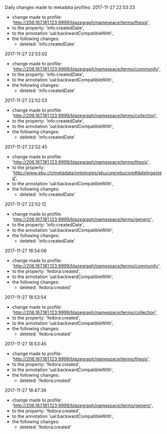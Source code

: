Daily changes made to metadata profiles:
2017-11-27 22:53:33
  - change made to profile: 'http://206.167.181.123:9999/blazegraph/namespace/terms/thesis',
  - to the property: 'info:createdDate',
  - to the annotation 'ual:backwardCompatibleWith',
  - the following changes:
    - deleted: 'info:createdDate'

				
2017-11-27 22:53:02
  - change made to profile: 'http://206.167.181.123:9999/blazegraph/namespace/terms/community',
  - to the property: 'info:createdDate',
  - to the annotation 'ual:backwardCompatibleWith',
  - the following changes:
    - deleted: 'info:createdDate'

				
2017-11-27 22:52:53
  - change made to profile: 'http://206.167.181.123:9999/blazegraph/namespace/terms/collection',
  - to the property: 'info:createdDate',
  - to the annotation 'ual:backwardCompatibleWith',
  - the following changes:
    - deleted: 'info:createdDate'

				
2017-11-27 22:52:45
  - change made to profile: 'http://206.167.181.123:9999/blazegraph/namespace/terms/thesis',
  - to the property: 'http://www.ebu.ch/metadata/ontologies/ebucore/ebucore#dateIngested',
  - to the annotation 'ual:backwardCompatibleWith',
  - the following changes:
    - deleted: 'info:createdDate'

				
2017-11-27 22:52:12
  - change made to profile: 'http://206.167.181.123:9999/blazegraph/namespace/terms/generic',
  - to the property: 'info:createdDate',
  - to the annotation 'ual:backwardCompatibleWith',
  - the following changes:
    - deleted: 'info:createdDate'

				
2017-11-27 18:54:06
  - change made to profile: 'http://206.167.181.123:9999/blazegraph/namespace/terms/community',
  - to the property: 'fedora:created',
  - to the annotation 'ual:backwardCompatibleWith',
  - the following changes:
    - deleted: 'fedora:created'

				
2017-11-27 18:53:54
  - change made to profile: 'http://206.167.181.123:9999/blazegraph/namespace/terms/collection',
  - to the property: 'fedora:created',
  - to the annotation 'ual:backwardCompatibleWith',
  - the following changes:
    - deleted: 'fedora:created'

				
2017-11-27 18:53:45
  - change made to profile: 'http://206.167.181.123:9999/blazegraph/namespace/terms/thesis',
  - to the property: 'fedora:created',
  - to the annotation 'ual:backwardCompatibleWith',
  - the following changes:
    - deleted: 'fedora:created'

				
2017-11-27 18:47:38
  - change made to profile: 'http://206.167.181.123:9999/blazegraph/namespace/terms/generic',
  - to the property: 'fedora:created',
  - to the annotation 'ual:backwardCompatibleWith',
  - the following changes:
    - deleted: 'fedora:created'

				